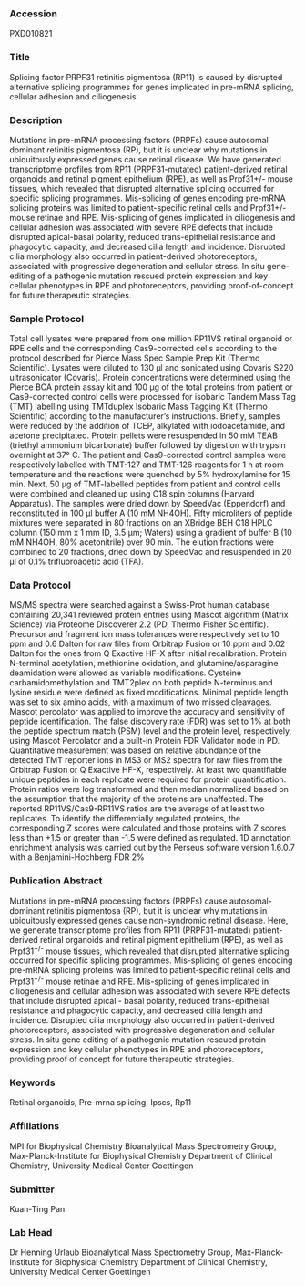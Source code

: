 ### Accession
PXD010821

### Title
Splicing factor PRPF31 retinitis pigmentosa (RP11) is caused by disrupted alternative splicing programmes for genes implicated in pre-mRNA splicing, cellular adhesion and ciliogenesis

### Description
Mutations in pre-mRNA processing factors (PRPFs) cause autosomal dominant retinitis pigmentosa (RP), but it is unclear why mutations in ubiquitously expressed genes cause retinal disease. We have generated transcriptome profiles from RP11 (PRPF31-mutated) patient-derived retinal organoids and retinal pigment epithelium (RPE), as well as Prpf31+/- mouse tissues, which revealed that disrupted alternative splicing occurred for specific splicing programmes. Mis-splicing of genes encoding pre-mRNA splicing proteins was limited to patient-specific retinal cells and Prpf31+/- mouse retinae and RPE. Mis-splicing of genes implicated in ciliogenesis and cellular adhesion was associated with severe RPE defects that include disrupted apical-basal polarity, reduced trans-epithelial resistance and phagocytic capacity, and decreased cilia length and incidence. Disrupted cilia morphology also occurred in patient-derived photoreceptors, associated with progressive degeneration and cellular stress. In situ gene-editing of a pathogenic mutation rescued protein expression and key cellular phenotypes in RPE and photoreceptors, providing proof-of-concept for future therapeutic strategies.

### Sample Protocol
Total cell lysates were prepared from one million RP11VS retinal organoid or RPE cells and the corresponding Cas9-corrected cells according to the protocol described for Pierce Mass Spec Sample Prep Kit (Thermo Scientific). Lysates were diluted to 130 µl and sonicated using Covaris S220 ultrasonicator (Covaris). Protein concentrations were determined using the Pierce BCA protein assay kit and 100 µg of the total proteins from patient or Cas9-corrected control cells were processed for isobaric Tandem Mass Tag (TMT) labelling using TMTduplex Isobaric Mass Tagging Kit (Thermo Scientific) according to the manufacturer’s instructions. Briefly, samples were reduced by the addition of TCEP, alkylated with iodoacetamide, and acetone precipitated. Protein pellets were resuspended in 50 mM TEAB (triethyl ammonium bicarbonate) buffer followed by digestion with trypsin overnight at 37° C. The patient and Cas9-corrected control samples were respectively labelled with TMT-127 and TMT-126 reagents for 1 h at room temperature and the reactions were quenched by 5% hydroxylamine for 15 min. Next, 50 µg of TMT-labelled peptides from patient and control cells were combined and cleaned up using C18 spin columns (Harvard Apparatus). The samples were dried down by SpeedVac (Eppendorf) and reconstituted in 100 µl buffer A (10 mM NH4OH). Fifty microliters of peptide mixtures were separated in 80 fractions on an XBridge BEH C18 HPLC column (150 mm x 1 mm ID, 3.5 µm; Waters) using a gradient of buffer B (10 mM NH4OH, 80% acetonitrile) over 90 min. The elution fractions were combined to 20 fractions, dried down by SpeedVac and resuspended in 20 µl of 0.1% trifluoroacetic acid (TFA).

### Data Protocol
MS/MS spectra were searched against a Swiss-Prot human database containing 20,341 reviewed protein entries using Mascot algorithm (Matrix Science) via Proteome Discoverer 2.2 (PD, Thermo Fisher Scientific). Precursor and fragment ion mass tolerances were respectively set to 10 ppm and 0.6 Dalton for raw files from Orbitrap Fusion or 10 ppm and 0.02 Dalton for the ones from Q Exactive HF-X after initial recalibration. Protein N-terminal acetylation, methionine oxidation, and glutamine/asparagine deamidation were allowed as variable modifications. Cysteine carbamidomethylation and TMT2plex on both peptide N-terminus and lysine residue were defined as fixed modifications. Minimal peptide length was set to six amino acids, with a maximum of two missed cleavages. Mascot percolator was applied to improve the accuracy and sensitivity of peptide identification. The false discovery rate (FDR) was set to 1% at both the peptide spectrum match (PSM) level and the protein level, respectively, using Mascot Percolator and a built-in Protein FDR Validator node in PD. Quantitative measurement was based on relative abundance of the detected TMT reporter ions in MS3 or MS2 spectra for raw files from the Orbitrap Fusion or Q Exactive HF-X, respectively. At least two quantifiable unique peptides in each replicate were required for protein quantification. Protein ratios were log transformed and then median normalized based on the assumption that the majority of the proteins are unaffected. The reported RP11VS/Cas9-RP11VS ratios are the average of at least two replicates. To identify the differentially regulated proteins, the corresponding Z scores were calculated and those proteins with Z scores less than +1.5 or greater than -1.5 were defined as regulated. 1D annotation enrichment analysis was carried out by the Perseus software version 1.6.0.7 with a Benjamini-Hochberg FDR 2%

### Publication Abstract
Mutations in pre-mRNA processing factors (PRPFs) cause autosomal-dominant retinitis pigmentosa (RP), but it is unclear why mutations in ubiquitously expressed genes cause non-syndromic retinal disease. Here, we generate transcriptome profiles from RP11 (PRPF31-mutated) patient-derived retinal organoids and retinal pigment epithelium (RPE), as well as Prpf31<sup>+/-</sup> mouse tissues, which revealed that disrupted alternative splicing occurred for specific splicing programmes. Mis-splicing of genes encoding pre-mRNA splicing proteins was limited to patient-specific retinal cells and Prpf31<sup>+/-</sup> mouse retinae and RPE. Mis-splicing of genes implicated in ciliogenesis and cellular adhesion was associated with severe RPE defects that include disrupted apical - basal polarity, reduced trans-epithelial resistance and phagocytic capacity, and decreased cilia length and incidence. Disrupted cilia morphology also occurred in patient-derived photoreceptors, associated with progressive degeneration and cellular stress. In situ gene editing of a pathogenic mutation rescued protein expression and key cellular phenotypes in RPE and photoreceptors, providing proof of concept for future therapeutic strategies.

### Keywords
Retinal organoids, Pre-mrna splicing, Ipscs, Rp11

### Affiliations
MPI for Biophysical Chemistry
Bioanalytical Mass Spectrometry Group, Max-Planck-Institute for Biophysical Chemistry  Department of Clinical Chemistry, University Medical Center Goettingen

### Submitter
Kuan-Ting Pan

### Lab Head
Dr Henning Urlaub
Bioanalytical Mass Spectrometry Group, Max-Planck-Institute for Biophysical Chemistry  Department of Clinical Chemistry, University Medical Center Goettingen


